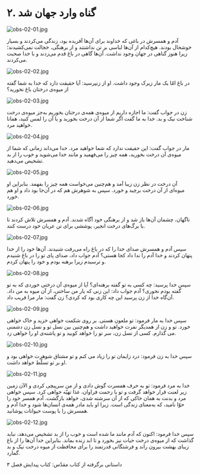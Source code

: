 ۲. گناه وارد جهان شد
====================

![obs-02-01.jpg](/var/www/vhosts/door43.org/httpdocs/data/gitrepo/media/en/obs/obs-02-01.jpg "obs-02-01.jpg")

آدم و همسرش در باغی که خداوند برای آن‌ها آفریده بود، زندگی می‌کردند و
بسیار خوشحال بودند. هیچ‌کدام از آن‌ها لباسی بر تن نداشتند و از برهنگی،
خجالت نمی‌کشیدند؛ زیرا هنوز گناهی در جهان وجود نداشت. آن‌ها گاهی در باغ
قدم می‌زدند و با خدا صحبت می‌کردند. ‌

![obs-02-02.jpg](/var/www/vhosts/door43.org/httpdocs/data/gitrepo/media/en/obs/obs-02-02.jpg "obs-02-02.jpg")

در باغ امّا یک مار زیرک وجود داشت. او از زن​پرسید: آیا حقیقت دارد که خدا
به شما گفته از میوه‌ی درختان باغ نخورید؟

![obs-02-03.jpg](/var/www/vhosts/door43.org/httpdocs/data/gitrepo/media/en/obs/obs-02-03.jpg "obs-02-03.jpg")

زن در جواب گفت: ما اجازه داریم از میوه‌ی همه‌ی درختان بخوریم به‌جز
میوه‌ی درخت شناخت نیک و بد. خدا به ما گفت اگر شما از آن درخت بخورید و یا
آن را لمس کنید، همانا خواهید مرد.

![obs-02-04.jpg](/var/www/vhosts/door43.org/httpdocs/data/gitrepo/media/en/obs/obs-02-04.jpg "obs-02-04.jpg")

مار در جواب گفت: این حقیقت ندارد که شما خواهید مرد. خدا می‌داند زمانی که
شما از میوه‌ی آن درخت بخورید، همه چیز را می‌فهمید و مانند خدا می‌شوید و
خوب را از بد تشخیص می‌دهید.

![obs-02-05.jpg](/var/www/vhosts/door43.org/httpdocs/data/gitrepo/media/en/obs/obs-02-05.jpg "obs-02-05.jpg")

آن درخت در نظر زن زیبا آمد و هم‌چنین می‌خواست همه چیز را بفهمد. بنابراین
او میوه‌ای از آن درخت برچید و خورد. سپس به شوهرش هم که در آن‌جا بود داد
و او هم خورد.​

![obs-02-06.jpg](/var/www/vhosts/door43.org/httpdocs/data/gitrepo/media/en/obs/obs-02-06.jpg "obs-02-06.jpg")

ناگهان، چشمان آن‌ها باز شد و از برهنگی خود آگاه شدند. آدم و همسرش تلاش
کردند تا با برگ‌های درخت انجیر، پوششی برای تن عریان خود درست کنند.

![obs-02-07.jpg](/var/www/vhosts/door43.org/httpdocs/data/gitrepo/media/en/obs/obs-02-07.jpg "obs-02-07.jpg")

سپس آدم و همسرش صدای خدا را که در باغ راه می‌رفت شنیدند. آن‌ها خود را از
خدا پنهان کردند و خدا آدم را ندا داد کجا هستی؟ آدم جواب داد، صدای پای تو
را در باغ شنیدم و ترسیدم زیرا برهنه بودم و خود را پنهان کردم.

![obs-02-08.jpg](/var/www/vhosts/door43.org/httpdocs/data/gitrepo/media/en/obs/obs-02-08.jpg "obs-02-08.jpg")

سپس خدا پرسید: چه کسی به تو گفته برهنه‌ای؟ آیا از میوه‌ی آن درختی خوردی
که به تو گفته بودم نخوری؟ آدم جواب داد: این زنی که یار من ساختی، از آن
میوه به من داد. آن‌گاه خدا از زن پرسید این چه کاری بود که کردی؟ زن گفت:
مار مرا فریب داد.

![obs-02-09.jpg](/var/www/vhosts/door43.org/httpdocs/data/gitrepo/media/en/obs/obs-02-09.jpg "obs-02-09.jpg")

سپس خدا به مار فرمود: تو ملعون هستی. بر روی شکمت خواهی خزید و خاک خواهی
خورد. تو و زن از همدیگر نفرت خواهید داشت و هم‌چنین بین نسل تو و نسل زن
دشمنی می گذارم. کسی از نسل زن، سر تو را خواهد کوبید و تو پاشنه‌ی​ او را
خواهی زد.

![obs-02-10.jpg](/var/www/vhosts/door43.org/httpdocs/data/gitrepo/media/en/obs/obs-02-10.jpg "obs-02-10.jpg")

سپس خدا به زن فرمود: درد زایمان تو را زیاد می کنم و تو مشتاق شوهرت خواهی
بود و او بر تو تسلّط خواهد داشت.

![obs-02-11.jpg](/var/www/vhosts/door43.org/httpdocs/data/gitrepo/media/en/obs/obs-02-11.jpg "obs-02-11.jpg")

خدا به مرد فرمود: تو به حرف همسرت گوش دادی و از من سرپیچی کردی و الآن
زمین زیر لعنت قرار خواهد گرفت و تو با زحمت فراوان، غذا تهیّه خواهی کرد.
سپس خواهی مرد و بدنت به همان خاکی که از آن سرشته شدی، خواهد بازگشت. آدم
همسر خود را حوّا نامید، که به‌معنای زندگی است. زیرا او باید مادر همه‌ی
انسان‌ها شود و خدا آدم و همسرش را با پوست حیوانات پوشانید.

![obs-02-12.jpg](/var/www/vhosts/door43.org/httpdocs/data/gitrepo/media/en/obs/obs-02-12.jpg "obs-02-12.jpg")

سپس خدا فرمود: اکنون که آدم مانند ما شده است و خوب را از بد تشخیص
می‌دهد، نباید گذاشت که از میوه‌ی درخت حیات نیز بخورد و تا ابد زنده
بماند. بنابراین خدا آن‌ها را از باغ زیبای بهشت بیرون راند و فرشتگانی
قدرتمند را برای محافظت از میوه درخت نیک و بد گمارد.

داستانی برگرفته از کتاب مقدّس: کتاب پیدایش فصل ۳

